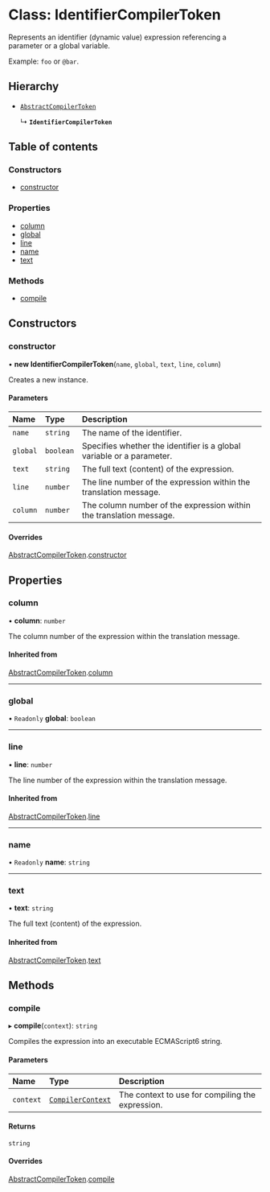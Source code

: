 # Class: IdentifierCompilerToken

Represents an identifier (dynamic value) expression referencing a parameter or a global variable.

Example: `foo` or `@bar`.

## Hierarchy

- [`AbstractCompilerToken`](AbstractCompilerToken.md)

  ↳ **`IdentifierCompilerToken`**

## Table of contents

### Constructors

- [constructor](IdentifierCompilerToken.md#constructor)

### Properties

- [column](IdentifierCompilerToken.md#column)
- [global](IdentifierCompilerToken.md#global)
- [line](IdentifierCompilerToken.md#line)
- [name](IdentifierCompilerToken.md#name)
- [text](IdentifierCompilerToken.md#text)

### Methods

- [compile](IdentifierCompilerToken.md#compile)

## Constructors

### constructor

• **new IdentifierCompilerToken**(`name`, `global`, `text`, `line`, `column`)

Creates a new instance.

#### Parameters

| Name | Type | Description |
| :------ | :------ | :------ |
| `name` | `string` | The name of the identifier. |
| `global` | `boolean` | Specifies whether the identifier is a global variable or a parameter. |
| `text` | `string` | The full text (content) of the expression. |
| `line` | `number` | The line number of the expression within the translation message. |
| `column` | `number` | The column number of the expression within the translation message. |

#### Overrides

[AbstractCompilerToken](AbstractCompilerToken.md).[constructor](AbstractCompilerToken.md#constructor)

## Properties

### column

• **column**: `number`

The column number of the expression within the translation message.

#### Inherited from

[AbstractCompilerToken](AbstractCompilerToken.md).[column](AbstractCompilerToken.md#column)

___

### global

• `Readonly` **global**: `boolean`

___

### line

• **line**: `number`

The line number of the expression within the translation message.

#### Inherited from

[AbstractCompilerToken](AbstractCompilerToken.md).[line](AbstractCompilerToken.md#line)

___

### name

• `Readonly` **name**: `string`

___

### text

• **text**: `string`

The full text (content) of the expression.

#### Inherited from

[AbstractCompilerToken](AbstractCompilerToken.md).[text](AbstractCompilerToken.md#text)

## Methods

### compile

▸ **compile**(`context`): `string`

Compiles the expression into an executable ECMAScript6 string.

#### Parameters

| Name | Type | Description |
| :------ | :------ | :------ |
| `context` | [`CompilerContext`](CompilerContext.md) | The context to use for compiling the expression. |

#### Returns

`string`

#### Overrides

[AbstractCompilerToken](AbstractCompilerToken.md).[compile](AbstractCompilerToken.md#compile)
